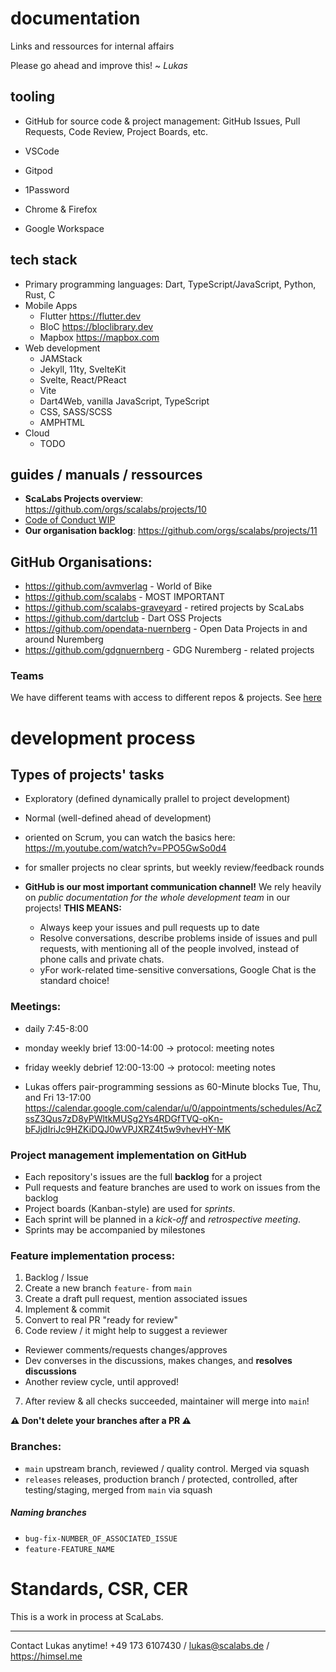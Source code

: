 # documentation
Links and ressources for internal affairs

Please go ahead and improve this! ~ *Lukas*

## tooling
- GitHub for source code & project management: GitHub Issues, Pull Requests, Code Review, Project Boards, etc.

- VSCode
- Gitpod
- 1Password
- Chrome & Firefox
- Google Workspace

## tech stack
- Primary programming languages: Dart, TypeScript/JavaScript, Python, Rust, C
- Mobile Apps
  - Flutter https://flutter.dev
  - BloC https://bloclibrary.dev
  - Mapbox https://mapbox.com
- Web development
  - JAMStack
  - Jekyll, 11ty, SvelteKit
  - Svelte, React/PReact
  - Vite
  - Dart4Web, vanilla JavaScript, TypeScript
  - CSS, SASS/SCSS
  - AMPHTML
- Cloud
  - TODO

## guides / manuals / ressources

- **ScaLabs Projects overview**: https://github.com/orgs/scalabs/projects/10
- [Code of Conduct WIP](https://github.com/scalabs/documentation/blob/main/CODE-OF-CONDUCT.md)
- **Our organisation backlog**: https://github.com/orgs/scalabs/projects/11
## GitHub Organisations:
- https://github.com/avmverlag - World of Bike
- https://github.com/scalabs - MOST IMPORTANT
- https://github.com/scalabs-graveyard - retired projects by ScaLabs
- https://github.com/dartclub - Dart OSS Projects
- https://github.com/opendata-nuernberg - Open Data Projects in and around Nuremberg
- https://github.com/gdgnuernberg - GDG Nuremberg - related projects

### Teams
We have different teams with access to different repos & projects.
See [here](https://github.com/orgs/scalabs/teams)

# development process

## Types of projects' tasks
- Exploratory (defined dynamically prallel to project development)
- Normal (well-defined ahead of development)

- oriented on Scrum, you can watch the basics here: https://m.youtube.com/watch?v=PPO5GwSo0d4
- for smaller projects no clear sprints, but weekly review/feedback rounds
- **GitHub is our most important communication channel!** We rely heavily on *public documentation for the whole development team* in our projects! **THIS MEANS:**
   - Always keep your issues and pull requests up to date
   - Resolve conversations, describe problems inside of issues and pull requests, with mentioning all of the people involved, instead of phone calls and private chats. 
   - yFor work-related time-sensitive conversations, Google Chat is the standard choice!

### Meetings:
  - daily 7:45-8:00
  - monday weekly brief 13:00-14:00 -> protocol: meeting notes
  - friday weekly debrief 12:00-13:00 -> protocol: meeting notes

- Lukas offers pair-programming sessions as 60-Minute blocks Tue, Thu, and Fri 13-17:00 https://calendar.google.com/calendar/u/0/appointments/schedules/AcZssZ3Qus7zD8yPWltkMUSg2Ys4RDGfTVQ-oKn-bFJjdIriJc9HZKiDQJ0wVPJXRZ4t5w9vhevHY-MK

### Project management implementation on GitHub
- Each repository's issues are the full **backlog** for a project
- Pull requests and feature branches are used to work on issues from the backlog
- Project boards (Kanban-style) are used for *sprints*.
- Each sprint will be planned in a *kick-off* and *retrospective meeting*.
- Sprints may be accompanied by milestones

### Feature implementation process:
1. Backlog / Issue
2. Create a new branch `feature-` from `main`
3. Create a draft pull request, mention associated issues
4. Implement & commit
5. Convert to real PR "ready for review"
6. Code review / it might help to suggest a reviewer
  - Reviewer comments/requests changes/approves
  - Dev converses in the discussions, makes changes, and **resolves discussions**
  - Another review cycle, until approved!
7. After review & all checks succeeded, maintainer will merge into `main`!

**⚠️ Don't delete your branches after a PR ⚠️**

### Branches:
- `main` upstream branch, reviewed / quality control. Merged via squash
- `releases` releases, production branch / protected, controlled, after testing/staging, merged from `main` via squash

##### Naming branches

- `bug-fix-NUMBER_OF_ASSOCIATED_ISSUE`
- `feature-FEATURE_NAME`

# Standards, CSR, CER
This is a work in process at ScaLabs.

---

Contact Lukas anytime! +49 173 6107430 / lukas@scalabs.de / https://himsel.me
